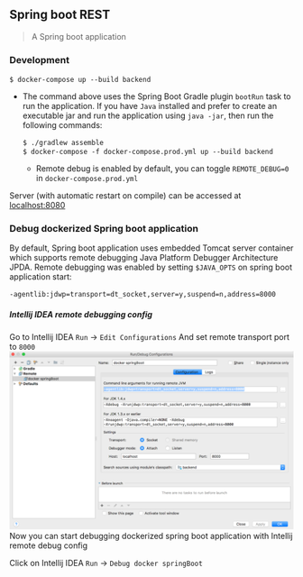 ## Spring boot REST ##
> A Spring boot application

### Development ###
    
    $ docker-compose up --build backend
    
  * The command above uses the Spring Boot Gradle plugin `bootRun` task to run the application. If you have `Java` installed and prefer to create an executable jar and run the application using `java -jar`, then run the following commands:
        
        $ ./gradlew assemble
        $ docker-compose -f docker-compose.prod.yml up --build backend
        
      * Remote debug is enabled by default, you can toggle `REMOTE_DEBUG=0` in `docker-compose.prod.yml`
        
Server (with automatic restart on compile) can be accessed at [localhost:8080](http://localhost:8080)

### Debug dockerized Spring boot application ###

By default, Spring boot application uses embedded Tomcat server container which supports
remote debugging Java Platform Debugger Architecture JPDA. 
Remote debugging was enabled by setting `$JAVA_OPTS` on spring boot application start: 
    
    -agentlib:jdwp=transport=dt_socket,server=y,suspend=n,address=8000

##### Intellij IDEA remote debugging config #####

Go to Intellij IDEA `Run` -> `Edit Configurations`
And set remote transport port to `8000`
![ ](https://github.com/chuan-su/klartext/blob/master/backend/intellij_remote_debug_config.png)
Now you can start debugging dockerized spring boot application with Intellij remote debug config

Click on Intellij IDEA `Run` -> `Debug docker springBoot`

